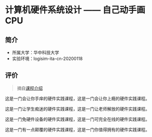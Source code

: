 # 计算机硬件系统设计 —— 自己动手画CPU

## 简介

- 所属大学：华中科技大学
- 实验环境：logisim-ita-cn-20200118


## 评价

> 摘自[课程介绍](https://www.educoder.net/paths/hvbz6g9i)

这是一门会让你手痒的硬件实践课程，这是一门会让你上瘾的硬件实践课程。

这是一门让学生痴迷的硬件实践课程，这是一门让老师解放的硬件实践课程。

这是一门免硬件设备的硬件实践课程，这是一门可完全在线的硬件实践课程。

这是一门有一点颠覆的硬件实践课程，这是一门你值得拥有的硬件实践课程。